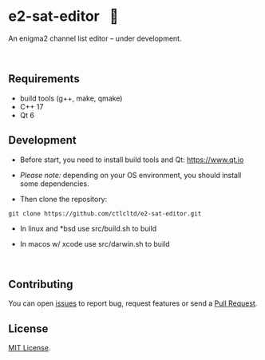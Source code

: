 # e2-sat-editor   📡

An enigma2 channel list editor – under development.

 
## Requirements

* build tools (g++, make, qmake)
* C++ 17
* Qt 6


## Development

- Before start, you need to install build tools and Qt: https://www.qt.io

- *Please note:* depending on your OS environment, you should install some dependencies.

- Then clone the repository:

```git clone https://github.com/ctlcltd/e2-sat-editor.git```

- In linux and \*bsd use src/build.sh to build

- In macos w/ xcode use src/darwin.sh to build

 
## Contributing

You can open [issues](https://github.com/ctlcltd/e2-sat-editor/issues) to report bug, request features or send a [Pull Request](https://github.com/ctlcltd/e2-sat-editor/pulls).


## License

[MIT License](LICENSE).
